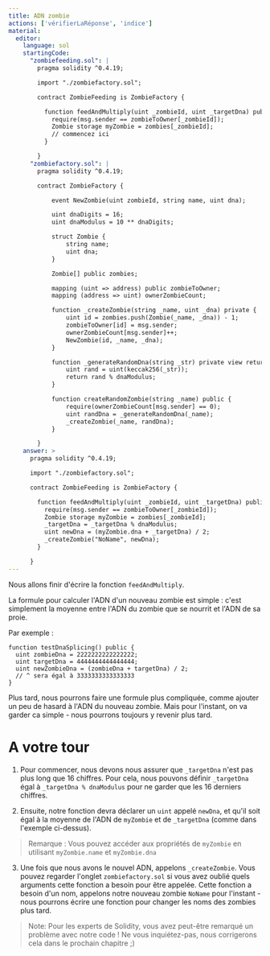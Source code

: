 ```yaml
---
title: ADN zombie
actions: ['vérifierLaRéponse', 'indice']
material:
  editor:
    language: sol
    startingCode:
      "zombiefeeding.sol": |
        pragma solidity ^0.4.19;

        import "./zombiefactory.sol";

        contract ZombieFeeding is ZombieFactory {

          function feedAndMultiply(uint _zombieId, uint _targetDna) public {
            require(msg.sender == zombieToOwner[_zombieId]);
            Zombie storage myZombie = zombies[_zombieId];
            // commencez ici
          }

        }
      "zombiefactory.sol": |
        pragma solidity ^0.4.19;

        contract ZombieFactory {

            event NewZombie(uint zombieId, string name, uint dna);

            uint dnaDigits = 16;
            uint dnaModulus = 10 ** dnaDigits;

            struct Zombie {
                string name;
                uint dna;
            }

            Zombie[] public zombies;

            mapping (uint => address) public zombieToOwner;
            mapping (address => uint) ownerZombieCount;

            function _createZombie(string _name, uint _dna) private {
                uint id = zombies.push(Zombie(_name, _dna)) - 1;
                zombieToOwner[id] = msg.sender;
                ownerZombieCount[msg.sender]++;
                NewZombie(id, _name, _dna);
            }

            function _generateRandomDna(string _str) private view returns (uint) {
                uint rand = uint(keccak256(_str));
                return rand % dnaModulus;
            }

            function createRandomZombie(string _name) public {
                require(ownerZombieCount[msg.sender] == 0);
                uint randDna = _generateRandomDna(_name);
                _createZombie(_name, randDna);
            }

        }
    answer: >
      pragma solidity ^0.4.19;

      import "./zombiefactory.sol";

      contract ZombieFeeding is ZombieFactory {

        function feedAndMultiply(uint _zombieId, uint _targetDna) public {
          require(msg.sender == zombieToOwner[_zombieId]);
          Zombie storage myZombie = zombies[_zombieId];
          _targetDna = _targetDna % dnaModulus;
          uint newDna = (myZombie.dna + _targetDna) / 2;
          _createZombie("NoName", newDna);
        }

      }
---
```


Nous allons finir d'écrire la fonction `feedAndMultiply`.

La formule pour calculer l'ADN d'un nouveau zombie est simple : c'est simplement la moyenne entre l'ADN du zombie que se nourrit et l'ADN de sa proie.

Par exemple :

```
function testDnaSplicing() public {
  uint zombieDna = 2222222222222222;
  uint targetDna = 4444444444444444;
  uint newZombieDna = (zombieDna + targetDna) / 2;
  // ^ sera égal à 3333333333333333
}
```
Plus tard, nous pourrons faire une formule plus compliquée, comme ajouter un peu de hasard à l'ADN du nouveau zombie. Mais pour l'instant, on va garder ca simple - nous pourrons toujours y revenir plus tard.

# A votre tour

1. Pour commencer, nous devons nous assurer que `_targetDna` n'est pas plus long que 16 chiffres. Pour cela, nous pouvons définir `_targetDna` égal à `_targetDna % dnaModulus` pour ne garder que les 16 derniers chiffres.

2. Ensuite, notre fonction devra déclarer un `uint` appelé `newDna`, et qu'il soit égal à la moyenne de l'ADN de `myZombie` et de `_targetDna` (comme dans l'exemple ci-dessus).

> Remarque : Vous pouvez accéder aux propriétés de `myZombie` en utilisant `myZombie.name` et `myZombie.dna`

3. Une fois que nous avons le nouvel ADN, appelons `_createZombie`. Vous pouvez regarder l'onglet `zombiefactory.sol` si vous avez oublié quels arguments cette fonction a besoin pour être appelée. Cette fonction a besoin d'un nom, appelons notre nouveau zombie `NoName` pour l'instant - nous pourrons écrire une fonction pour changer les noms des zombies plus tard.

> Note: Pour les experts de Solidity, vous avez peut-être remarqué un problème avec notre code ! Ne vous inquiétez-pas, nous corrigerons cela dans le prochain chapitre ;)
